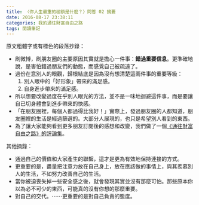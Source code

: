 ```yaml
---
title: 〈你人生最重的枷鎖是什麼？〉問答 02 摘要
date: 2016-08-17 23:38:11
categories: 我的通往財富自由之路
tags: 閱讀筆記
---
```


原文粗體字或有標色的段落抄錄：
- 刷微博，刷朋友圈的主要原因其實就是擔心一件事：**錯過重要信息**。更準確地說，是害怕錯過朋友們的動態，而感覺自己被疏遠了。
- 過份在意別人的眼觀，歸根結底是因為沒有想清楚這兩件事的重要等級：
    1. 別人眼中的「好形象」帶來的滿足感。
    2. 自身進步帶來的滿足感。
- 所以想要改變過度在乎別人眼光的方法，並不是一味地迴避這件事，而是要讓自已切身體會到進步帶來的快感。
- 「在朋友圈裡，每個人都過得比我好！」實際上，發過朋友圈的人都知道，朋友圈裡的生活是經過篩選的。大部分人展現的，也只是希望別人看到的東西。
- 為了讓大家能夠看到更多朋友訂閱後的感想和改變，我們做了一個[《通往財富自由之路》的評論集](https://caifu.xinshengdaxue.com/#!/news/1)。

其他摘錄：
- 通過自己的價值和大家產生的聯繫，這才是更為有效地保持連接的方式。
- 更重要的是，盡量把注意力放在自己身上，放在應該做的事情上，與其羨慕別人的生活，不如努力改善自己的生活。
- 當你被迫喪失掉一些安全感之後，就會發現其實並沒有那麼可怕。那些原本你以為必不可少的東西，可能真的沒有你想的那麼重要。
- 對自己的交代。⋯⋯更重要的是對自己負責的態度。
